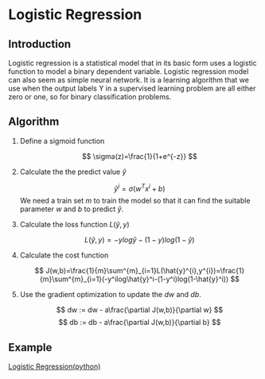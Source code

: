 # Logistic Regression

## Introduction

Logistic regression is a statistical model that in its basic form uses a logistic function to model a binary dependent variable. Logistic regression model can also seem as simple neural network. It is a learning algorithm that we use when the output labels Y in a supervised learning problem are all either zero or one, so for binary classification problems.

## Algorithm

1. Define a sigmoid function

   $$ \sigma(z)=\frac{1}{1+e^{-z}} $$

2. Calculate the the predict value $\hat{y}$

   $$ \hat{y}^i=\sigma(w^Tx^i+b) $$
   We need a train set $m$ to train the model so that it can find the suitable parameter $w$ and $b$ to predict $\hat{y}$.

3. Calculate the loss function $L(\hat{y},y)$

   $$ L(\hat{y},y)=-ylog\hat{y}-(1-y)log(1-\hat{y}) $$

4. Calculate the cost function

   $$ J(w,b)=\frac{1}{m}\sum^{m}_{i=1}L(\hat{y}^{i},y^{i})=\frac{1}{m}\sum^{m}_{i=1}(-y^ilog\hat{y}^i-(1-y^i)log(1-\hat{y}^i)) $$

5. Use the gradient optimization to update the $dw$ and $db$.

   $$ dw := dw - a\frac{\partial J(w,b)}{\partial w} $$
   $$ db := db - a\frac{\partial J(w,b)}{\partial b} $$

## Example

[Logistic Regression(python)](./SourceCode/LogisticRegression.py)

